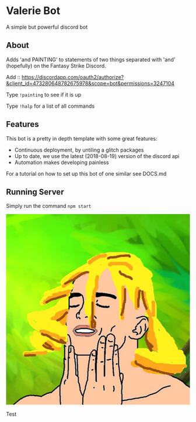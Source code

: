 # Valerie Bot
A simple but powerful discord bot

## About

Adds 'and PAINTING' to statements of two things separated with 'and' (hopefully) on the Fantasy Strike Discord. 

Add :: https://discordapp.com/oauth2/authorize?&client_id=473280648782675978&scope=bot&permissions=3247104

Type `!painting` to see if it is up

Type `!halp` for a list of all commands

## Features
This bot is a pretty in depth template with some great features:
- Continuous deployment, by untiling a glitch packages
- Up to date, we use the latest (2018-08-19) version of the discord api
- Automation makes developing painless

For a tutorial on how to set up this bot of one similar see DOCS.md

## Running Server

Simply run the command `npm start`

![val wow wow](profile.jpg)

Test
